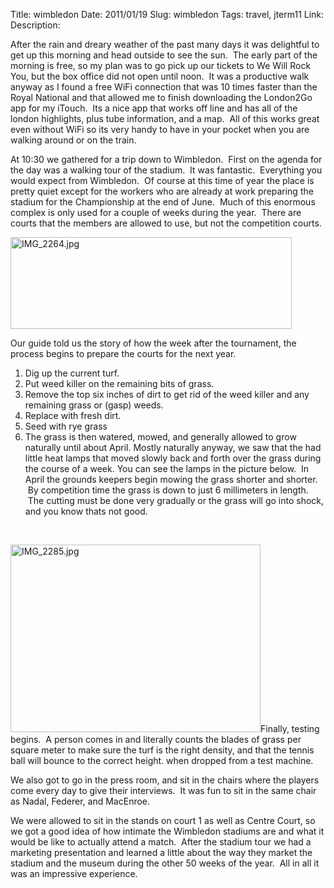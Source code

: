 Title: wimbledon
Date: 2011/01/19
Slug: wimbledon
Tags: travel, jterm11
Link: 
Description: 


<p>After the rain and dreary weather of the past many days it was delightful to get up this morning and head outside to see the sun.  The early part of the morning is free, so my plan was to go pick up our tickets to We Will Rock You, but the box office did not open until noon.  It was a productive walk anyway as I found a free WiFi connection that was 10 times faster than the Royal National and that allowed me to finish downloading the London2Go app for my iTouch.  Its a nice app that works off line and has all of the london highlights, plus tube information, and a map.  All of this works great even without WiFi so its very handy to have in your pocket when you are walking around or on the train.</p><p>At 10:30 we gathered for a trip down to Wimbledon.  First on the agenda for the day was a walking tour of the stadium.  It was fantastic.  Everything you would expect from Wimbledon.  Of course at this time of year the place is pretty quiet except for the workers who are already at work preparing the stadium for the Championship at the end of June.  Much of this enormous complex is only used for a couple of weeks during the year.  There are courts that the members are allowed to use, but not the competition courts.</p><p><img title="IMG_2264.jpg" src="http://lh3.ggpht.com/_wISL1SSAaEA/TTbqrURzTqI/AAAAAAAAAK4/7xTUYCDEvV8/IMG_2264.jpg?imgmax=800" border="0" alt="IMG_2264.jpg" width="450" height="147" /></p><p>Our guide told us the story of how the week after the tournament, the process begins to prepare the courts for the next year.</p><ol><li>Dig up the current turf.</li><li>Put weed killer on the remaining bits of grass.</li><li>Remove the top six inches of dirt to get rid of the weed killer and any remaining grass or (gasp) weeds.</li><li>Replace with fresh dirt.</li><li>Seed with rye grass</li><li>The grass is then watered, mowed, and generally allowed to grow naturally until about April. Mostly naturally anyway, we saw that the had little heat lamps that moved slowly back and forth over the grass during the course of a week. You can see the lamps in the picture below.  In April the grounds keepers begin mowing the grass shorter and shorter.  By competition time the grass is down to just 6 millimeters in length.  The cutting must be done very gradually or the grass will go into shock, and you know thats not good.</li></ol><p> </p><p><img title="IMG_2285.jpg" src="http://lh5.ggpht.com/_wISL1SSAaEA/TTbqutSMPYI/AAAAAAAAAK8/u7tT2UctGWY/IMG_2285.jpg?imgmax=800" border="0" alt="IMG_2285.jpg" width="400" height="300" />Finally, testing begins.  A person comes in and literally counts the blades of grass per square meter to make sure the turf is the right density, and that the tennis ball will bounce to the correct height. when dropped from a test machine.</p><p>We also got to go in the press room, and sit in the chairs where the players come every day to give their interviews.  It was fun to sit in the same chair as Nadal, Federer, and MacEnroe.</p><p>We were allowed to sit in the stands on court 1 as well as Centre Court, so we got a good idea of how intimate the Wimbledon stadiums are and what it would be like to actually attend a match.  After the stadium tour we had a marketing presentation and learned a little about the way they market the stadium and the museum during the other 50 weeks of the year.  All in all it was an impressive experience.</p><p> </p><div class="blogger-post-footer"><img width='1' height='1' src='https://blogger.googleusercontent.com/tracker/2759017781463016019-6919700742587553671?l=blog.bonelakesoftware.com' alt='' /></div>

